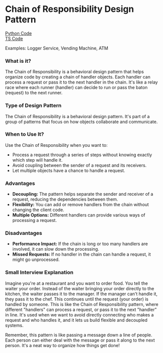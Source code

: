 # Chain of Responsibility Design Pattern

[Python Code](https://github.com/Princeyadav05/low-level-system-design/blob/main/Design%20Patterns/Chain%20of%20Responsibility%20Pattern/chainOfResponsibility.py) \
[TS Code](https://github.com/Princeyadav05/low-level-system-design/blob/main/Design%20Patterns/Chain%20of%20Responsibility%20Pattern/chainOfResponsibility.ts)

Examples: Logger Service, Vending Machine, ATM

### What is it?
The Chain of Responsibility is a behavioral design pattern that helps organize code by creating a chain of handler objects. Each handler can process a request or pass it to the next handler in the chain. It's like a relay race where each runner (handler) can decide to run or pass the baton (request) to the next runner.

### Type of Design Pattern
The Chain of Responsibility is a behavioral design pattern. It's part of a group of patterns that focus on how objects collaborate and communicate.

### When to Use It?
Use the Chain of Responsibility when you want to:
- Process a request through a series of steps without knowing exactly which step will handle it.
- Avoid coupling between the sender of a request and its receivers.
- Let multiple objects have a chance to handle a request.

### Advantages
- **Decoupling:** The pattern helps separate the sender and receiver of a request, reducing the dependencies between them.
- **Flexibility:** You can add or remove handlers from the chain without changing the client code.
- **Multiple Options:** Different handlers can provide various ways of processing a request.

### Disadvantages
- **Performance Impact:** If the chain is long or too many handlers are involved, it can slow down the processing.
- **Missed Requests:** If no handler in the chain can handle a request, it might go unprocessed.

### Small Interview Explanation
Imagine you're at a restaurant and you want to order food. You tell the waiter your order. Instead of the waiter bringing your order directly to the kitchen, the waiter passes it to the manager. If the manager can't handle it, they pass it to the chef. This continues until the request (your order) is handled by someone. This is like the Chain of Responsibility pattern, where different "handlers" can process a request, or pass it to the next "handler" in line. It's used when we want to avoid directly connecting who makes a request and who handles it, and it lets us build flexible and decoupled systems.

Remember, this pattern is like passing a message down a line of people. Each person can either deal with the message or pass it along to the next person. It's a neat way to organize how things get done!
